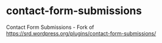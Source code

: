 # contact-form-submissions
Contact Form Submissions - Fork of https://srd.wordpress.org/plugins/contact-form-submissions/
